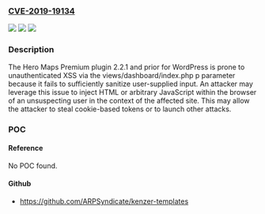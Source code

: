 ### [CVE-2019-19134](https://cve.mitre.org/cgi-bin/cvename.cgi?name=CVE-2019-19134)
![](https://img.shields.io/static/v1?label=Product&message=n%2Fa&color=blue)
![](https://img.shields.io/static/v1?label=Version&message=n%2Fa&color=blue)
![](https://img.shields.io/static/v1?label=Vulnerability&message=n%2Fa&color=brighgreen)

### Description

The Hero Maps Premium plugin 2.2.1 and prior for WordPress is prone to unauthenticated XSS via the views/dashboard/index.php p parameter because it fails to sufficiently sanitize user-supplied input. An attacker may leverage this issue to inject HTML or arbitrary JavaScript within the browser of an unsuspecting user in the context of the affected site. This may allow the attacker to steal cookie-based tokens or to launch other attacks.

### POC

#### Reference
No POC found.

#### Github
- https://github.com/ARPSyndicate/kenzer-templates

